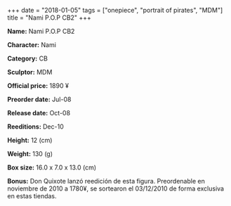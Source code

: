 +++
date = "2018-01-05"
tags = ["onepiece", "portrait of pirates", "MDM"]
title = "Nami P.O.P CB2"
+++

**Name:** Nami P.O.P CB2

**Character:** Nami

**Category:** CB 

**Sculptor:** MDM

**Official price:** 1890 ¥

**Preorder date:** Jul-08

**Release date:** Oct-08

**Reeditions:** Dec-10

**Height:** 12 (cm)

**Weight:** 130 (g)

**Box size:** 16.0 x 7.0 x 13.0 (cm)



**Bonus:** Don Quixote lanzó reedición de esta figura. Preordenable en noviembre de 2010 a 1780¥, se sortearon el 03/12/2010 de forma exclusiva en estas tiendas.
